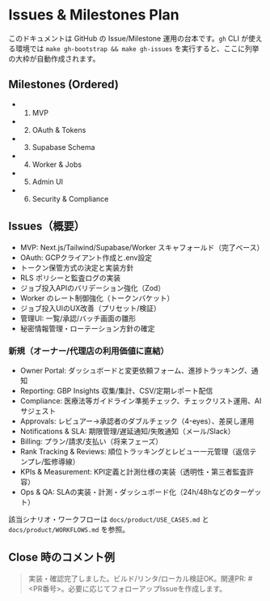 # Issues & Milestones Plan

このドキュメントは GitHub の Issue/Milestone 運用の台本です。`gh` CLI が使える環境では `make gh-bootstrap && make gh-issues` を実行すると、ここに列挙の大枠が自動作成されます。

## Milestones (Ordered)
- 01. MVP
- 02. OAuth & Tokens
- 03. Supabase Schema
- 04. Worker & Jobs
- 05. Admin UI
- 06. Security & Compliance

## Issues（概要）
- MVP: Next.js/Tailwind/Supabase/Worker スキャフォールド（完了ベース）
- OAuth: GCPクライアント作成と.env設定
- トークン保管方式の決定と実装方針
- RLS ポリシーと監査ログの実装
- ジョブ投入APIのバリデーション強化（Zod）
- Worker のレート制御強化（トークンバケット）
- ジョブ投入UIのUX改善（プリセット/検証）
- 管理UI: 一覧/承認/バッチ画面の雛形
- 秘密情報管理・ローテーション方針の確定

### 新規（オーナー/代理店の利用価値に直結）
- Owner Portal: ダッシュボードと変更依頼フォーム、進捗トラッキング、通知
- Reporting: GBP Insights 収集/集計、CSV/定期レポート配信
- Compliance: 医療法等ガイドライン準拠チェック、チェックリスト運用、AIサジェスト
- Approvals: レビュアー→承認者のダブルチェック（4-eyes）、差戻し運用
- Notifications & SLA: 期限管理/遅延通知/失敗通知（メール/Slack）
- Billing: プラン/請求/支払い（将来フェーズ）
 - Rank Tracking & Reviews: 順位トラッキングとレビュー一元管理（返信テンプレ/監修導線）
 - KPIs & Measurement: KPI定義と計測仕様の実装（透明性・第三者監査許容）
 - Ops & QA: SLAの実装・計測・ダッシュボード化（24h/48hなどのターゲット）

該当シナリオ・ワークフローは `docs/product/USE_CASES.md` と `docs/product/WORKFLOWS.md` を参照。

## Close 時のコメント例
> 実装・確認完了しました。ビルド/リンタ/ローカル検証OK。関連PR: #<PR番号>。必要に応じてフォローアップIssueを作成します。
